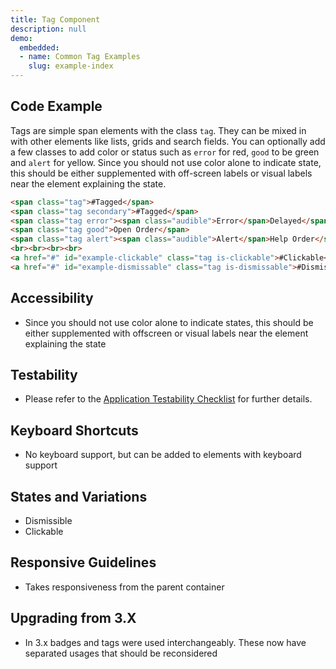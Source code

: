 ```yaml
---
title: Tag Component
description: null
demo:
  embedded:
  - name: Common Tag Examples
    slug: example-index
---
```

## Code Example

Tags are simple span elements with the class `tag`. They can be mixed in with other elements like lists, grids and search fields. You can optionally add a few classes to add color or status such as `error` for red, `good` to be green and `alert` for yellow. Since you should not use color alone to indicate state, this should be either supplemented with off-screen labels or visual labels near the element explaining the state.

```html
<span class="tag">#Tagged</span>
<span class="tag secondary">#Tagged</span>
<span class="tag error"><span class="audible">Error</span>Delayed</span>
<span class="tag good">Open Order</span>
<span class="tag alert"><span class="audible">Alert</span>Help Order</span>
<br><br><br><br>
<a href="#" id="example-clickable" class="tag is-clickable">#Clickable</a>
<a href="#" id="example-dismissable" class="tag is-dismissable">#Dismissable</a>
```

## Accessibility

- Since you should not use color alone to indicate states, this should be either supplemented with offscreen or visual labels near the element explaining the state

## Testability

- Please refer to the [Application Testability Checklist](https://design.infor.com/resources/application-testability-checklist) for further details.

## Keyboard Shortcuts

- No keyboard support, but can be added to elements with keyboard support

## States and Variations

- Dismissible
- Clickable

## Responsive Guidelines

- Takes responsiveness from the parent container

## Upgrading from 3.X

- In 3.x badges and tags were used interchangeably. These now have separated usages that should be reconsidered
